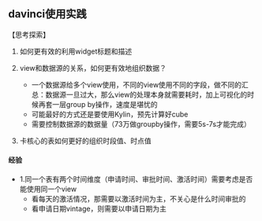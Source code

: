 ## davinci使用实践

【思考探索】
1. 如何更有效的利用widget标题和描述
2. view和数据源的关系，如何更有效地组织数据？
    - 一个数据源给多个view使用，不同的view使用不同的字段，做不同的汇总：数据源一旦过大，那么view的处理本身就需要耗时，加上可视化的时候再套一层group by操作，速度是堪忧的
    - 可能最好的方式还是要使用Kylin，预先计算好cube
    - 需要控制数据源的数据量（73万做groupby操作，需要5s-7s才能完成）
    
3. 卡核心的表如何更好的组织时段值、时点值

#### 经验
- 1.同一个表有两个时间维度（申请时间、审批时间、激活时间）需要考虑是否能使用同一个view
    - 看每天的激活情况，那需要以激活时间为主，不关心是什么时间审批的
    - 看申请日期vintage，则需要以申请日期为主




